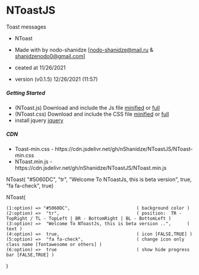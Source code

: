 # NToastJS
Toast messages
 
* NToast
* Made with by nodo-shanidze [nodo-shanidze@mail.ru & shanidzenodo0@gmail.com]
 
* ceated at 11/26/2021
* version (v0.1.5)  12/26/2021 (11:57)

<h5 class='mt-5'>Getting Started</h5>
<ul class='mt-2'>
<li>(NToast.js) Download and include the Js file <a href="NToast.min.js" download class='ms-1 me-1 fs-6'>minified</a> or <a href="NToast.js" class='ms-1 me-1 fs-6' download>full</a></li>
<li>(NToast.css) Download and include the CSS file <a href="NToast-min.css" class='ms-1 me-1 fs-6' download>minified</a> or <a href="NToast.css" class='ms-1 me-1 fs-6' download>full</a></li>

 <li>install jquery <a href='https://jquery.com/'>jquery</a></li>
</ul>

<h5 class='mt-5'>CDN</h5>

<ul>
 <li>Toast-min.css - https://cdn.jsdelivr.net/gh/nShanidze/NToastJS/NToast-min.css</li>
 <li>NToast.min.js - https://cdn.jsdelivr.net/gh/nShanidze/NToastJS/NToast.min.js</li>
</ul>
 


 
 NToast( "#5060DC", "tr", "Welcome To NToastJs, this is beta version", true, "fa fa-check", true)

 NToast(
 
    (1:option) => "#5060DC",                         ( background color )
    (2:option) =>  "tr",                             ( position:  TR - TopRight / TL - TopLeft | BR - BottomRight | BL - BottomLeft )
    (3:option) =>  "Welcome To NToastJs, this is beta version ..",      ( text )
    (4:option) =>  true,                             ( icon [FALSE,TRUE] )
    (5:option) =>  "fa fa-check",                    ( change icon only class name [fontawesome or others] )
    (6:option) =>  true                              ( show hide progress bar [FALSE,TRUE] )
    
)
 
 
